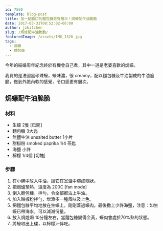 ```yaml
---
id: 7560
template: blog-post
title: 加一點脆口的麵包糠更有層次！焗蠔配牛油脆脆
date: 2017-03-31T08:52:02+00:00
author: jzkitchen
slug: /焗蠔配牛油脆脆/
featuredImage: /assets/IMG_1326.jpg
tags:
  - 焗蠔
  - 麵包糠
---
```


今年的結婚周年紀念終於有機會自己煮，其中一道是老婆喜歡的焗蠔。

我買的是法國黑珍珠蠔，蠔味濃，很 creamy，配以麵包糠及牛油製成的牛油脆脆，做到外脆內軟的感覺，令口感更有層次。

## 焗蠔配牛油脆脆

### 材料

* 生蠔 2隻 [已開]
* 麵包糠 3大匙
* 無鹽牛油 unsalted butter 1小片
* 甜椒粉 smoked paprika 1/4 茶匙
* 海鹽 小許
* 檸檬 1/4個 [切塊]

### 步驟

  1. 在小碗中放入牛油，讓它在室溫中熔成糊狀。
  2. 把焗爐預熱，溫度為 200C [fan mode]
  3. 倒入麵包糠，拌勻，令全部都沾上牛油。
  4. 加入甜椒粉拌勻，增添多一種風味及上色。
  5. 把麵包糠平均地放在生蠔上，剛剛蓋過蠔肉。最後撒上少許海鹽，注意：如生蠔已帶海水，可以減減份量。
  6. 放入焗爐焗 10分鐘左右，當麵包糠變得金黃，蠔肉會處於70%熟的狀態。
  7. 將蠔取出上碟，以檸檬汁伴吃。

